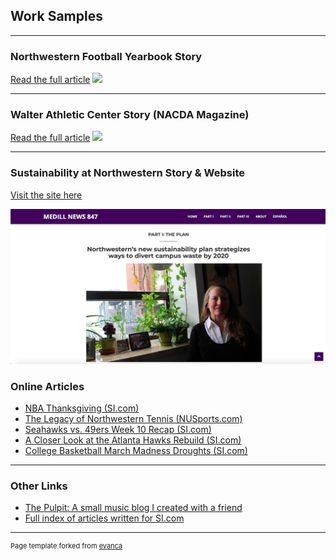 ## Work Samples

---

### Northwestern Football Yearbook Story 

[Read the full article](/pdf/May01.pdf)
<img src="images/dummy_thumbnail.jpg"/>

---

### Walter Athletic Center Story (NACDA Magazine)

[Read the full article](/pdf/WACsample.pdf)
<img src="images/dummy_thumbnail.jpg"/>

---

### Sustainability at Northwestern Story & Website

[Visit the site here](http://www.medillnews847.com/jour320/fall18/final/nutrash/index.html?fbclid=IwAR2vGl_eM6Usv3rIf30LUy13Rb6ILrs5cMPutuburBBpbQ2hqK0-DMOC-5Y)

<img src="images/medill-news-screenshot.png"/>



### Online Articles 

- [NBA Thanksgiving (SI.com)](https://www.si.com/nba/2019/11/28/thanksgiving-for-each-team)
- [The Legacy of Northwestern Tennis (NUSports.com)](https://nusports.com/news/2018/8/27/womens-tennis-legacy-of-leadership-the-alumni-network-of-northwestern-tennis.aspx)
- [Seahawks vs. 49ers Week 10 Recap (SI.com)](https://www.si.com/nfl/2019/11/12/seahawks-hand-49ers-first-loss-monday-night-football)
- [A Closer Look at the Atlanta Hawks Rebuild (SI.com)](https://www.si.com/nba/2019/11/12/atlanta-hawks-golden-state-warriors-blueprint)
- [College Basketball March Madness Droughts (SI.com)](https://www.si.com/college/2019/10/16/march-madness-ncaa-tournament-droughts)

---

### Other Links 

- [The Pulpit: A small music blog I created with a friend](https://thepulpit.github.io/)
- [Full index of articles written for SI.com](https://www.si.com/author/jake-may)

---
<p style="font-size:11px">Page template forked from <a href="https://github.com/evanca/quick-portfolio">evanca</a></p>
<!-- Remove above link if you don't want to attibute -->
